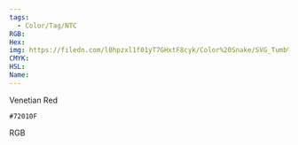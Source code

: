```yaml
---
tags:
  - Color/Tag/NTC
RGB:
Hex:
img: https://filedn.com/l0hpzxl1f01yT7GHxtF8cyk/Color%20Snake/SVG_Tumb%20Mass%20No%20Name/72010F.svg
CMYK:
HSL:
Name:
---
```

Venetian Red
```palette
#72010F
```
RGB
